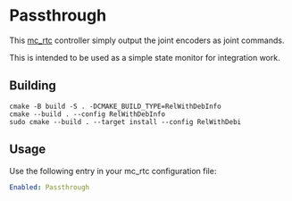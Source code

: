 Passthrough
==

This [mc_rtc] controller simply output the joint encoders as joint commands.

This is intended to be used as a simple state monitor for integration work.

Building
--

```shell
cmake -B build -S . -DCMAKE_BUILD_TYPE=RelWithDebInfo
cmake --build . --config RelWithDebInfo
sudo cmake --build . --target install --config RelWithDebi
```

Usage
--

Use the following entry in your mc_rtc configuration file:

```yaml
Enabled: Passthrough
```

[mc_rtc]: https://github.com/jrl-umi3218/mc_rtc
